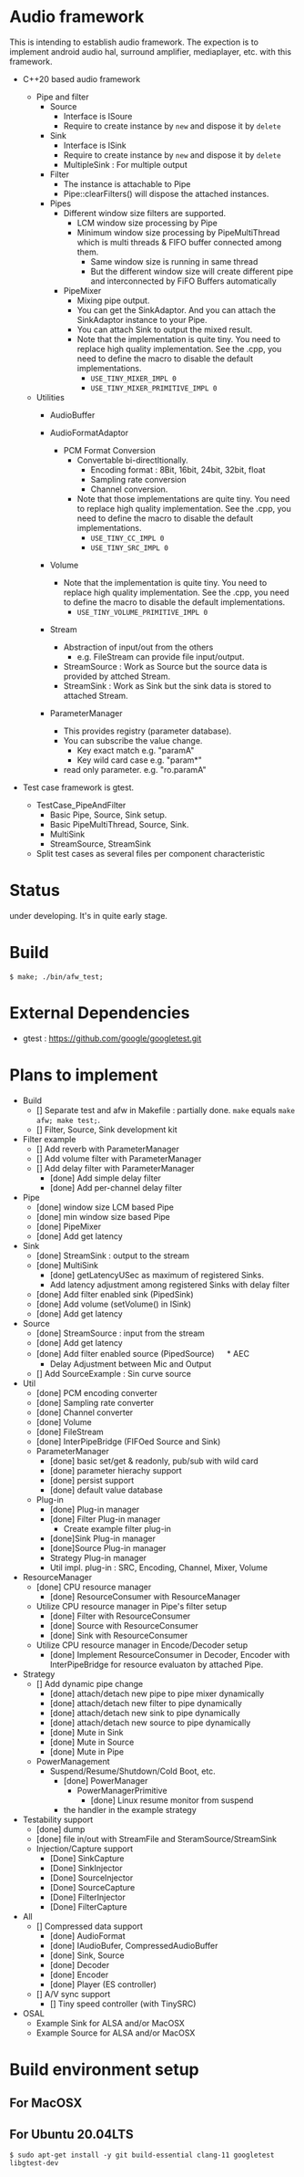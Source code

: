# Audio framework

This is intending to establish audio framework.
The expection is to implement android audio hal, surround amplifier, mediaplayer, etc. with this framework.

* C++20 based audio framework
  * Pipe and filter
    * Source
      * Interface is ISoure
      * Require to create instance by ```new``` and dispose it by ```delete```
    * Sink
      * Interface is ISink
      * Require to create instance by ```new``` and dispose it by ```delete```
      * MultipleSink : For multiple output
    * Filter
      * The instance is attachable to Pipe
      * Pipe::clearFilters() will dispose the attached instances.
    * Pipes
      * Different window size filters are supported.
        * LCM window size processing by Pipe
        * Minimum window size processing by PipeMultiThread which is multi threads & FIFO buffer connected among them.
          * Same window size is running in same thread
          * But the different window size will create different pipe and interconnected by FiFO Buffers automatically
      * PipeMixer
        * Mixing pipe output.
        * You can get the SinkAdaptor. And you can attach the SinkAdaptor instance to your Pipe.
        * You can attach Sink to output the mixed result.
        * Note that the implementation is quite tiny.
          You need to replace high quality implementation. See the .cpp, you need to define the macro to disable the default implementations.
          * ```USE_TINY_MIXER_IMPL 0```
          * ```USE_TINY_MIXER_PRIMITIVE_IMPL 0```
  * Utilities
    * AudioBuffer
    * AudioFormatAdaptor
      * PCM Format Conversion
        * Convertable bi-directltionally.
          * Encoding format : 8Bit, 16bit, 24bit, 32bit, float
          * Sampling rate conversion
          * Channel conversion.
        * Note that those implementations are quite tiny.
          You need to replace high quality implementation. See the .cpp, you need to define the macro to disable the default implementations.
          * ```USE_TINY_CC_IMPL 0```
          * ```USE_TINY_SRC_IMPL 0```
    * Volume
      * Note that the implementation is quite tiny.
      You need to replace high quality implementation. See the .cpp, you need to define the macro to disable the default implementations.
        * ```USE_TINY_VOLUME_PRIMITIVE_IMPL 0```

    * Stream
      * Abstraction of input/out from the others
        * e.g. FileStream can provide file input/output.
      * StreamSource : Work as Source but the source data is provided by attched Stream.
      * StreamSink : Work as Sink but the sink data is stored to attached Stream.
    * ParameterManager
      * This provides registry (parameter database).
      * You can subscribe the value change.
        * Key exact match e.g. "paramA"
        * Key wild card case e.g. "param*"
      * read only parameter. e.g. "ro.paramA"

 * Test case framework is gtest.
    * TestCase_PipeAndFilter
      * Basic Pipe, Source, Sink setup.
      * Basic PipeMultiThread, Source, Sink.
      * MultiSink
      * StreamSource, StreamSink
    * Split test cases as several files per component characteristic

# Status

under developing. It's in quite early stage.

# Build

```
$ make; ./bin/afw_test;

```

# External Dependencies

* gtest : https://github.com/google/googletest.git


# Plans to implement

* Build
  * [] Separate test and afw in Makefile : partially done. ```make``` equals ```make afw; make test;```.
  * [] Filter, Source, Sink development kit
* Filter example
  * [] Add reverb with ParameterManager
  * [] Add volume filter with ParameterManager
  * [] Add delay filter with ParameterManager
    * [done] Add simple delay filter
    * [done] Add per-channel delay filter
* Pipe
  * [done] window size LCM based Pipe
  * [done] min window size based Pipe
  * [done] PipeMixer
  * [done] Add get latency
* Sink
  * [done] StreamSink : output to the stream
  * [done] MultiSink
    * [done] getLatencyUSec as maximum of registered Sinks.
    * Add latency adjustment among registered Sinks with delay filter
  * [done] Add filter enabled sink (PipedSink)
  * [done] Add volume (setVolume() in ISink)
  * [done] Add get latency
* Source
  * [done] StreamSource : input from the stream
  * [done] Add get latency
  * [done] Add filter enabled source (PipedSource)
  　 * AEC
       * Delay Adjustment between Mic and Output
  * [] Add SourceExample : Sin curve source
* Util
  * [done] PCM encoding converter
  * [done] Sampling rate converter
  * [done] Channel converter
  * [done] Volume
  * [done] FileStream
  * [done] InterPipeBridge (FIFOed Source and Sink)
  * ParameterManager
    * [done] basic set/get & readonly, pub/sub with wild card
    * [done] parameter hierachy support
    * [done] persist support
    * [done] default value database
  * Plug-in
    * [done] Plug-in manager
    * [done] Filter Plug-in manager
      * Create example filter plug-in
    * [done]Sink Plug-in manager
    * [done]Source Plug-in manager
    * Strategy Plug-in manager
    * Util impl. plug-in : SRC, Encoding, Channel, Mixer, Volume
* ResourceManager
  * [done] CPU resource manager
    * [done] ResourceConsumer with ResourceManager
  * Utilize CPU resource manager in Pipe's filter setup
    * [done] Filter with ResourceConsumer
    * [done] Source with ResourceConsumer
    * [done] Sink with ResourceConsumer
  * Utilize CPU resource manager in Encode/Decoder setup
    * [done] Implement ResourceConsumer in Decoder, Encoder with InterPipeBridge for resource evaluaton by attached Pipe.
* Strategy
  * [] Add dynamic pipe change
    * [done] attach/detach new pipe to pipe mixer dynamically
    * [done] attach/detach new filter to pipe dynamically
    * [done] attach/detach new sink to pipe dynamically
    * [done] attach/detach new source to pipe dynamically
    * [done] Mute in Sink
    * [done] Mute in Source
    * [done] Mute in Pipe
  * PowerManagement
    * Suspend/Resume/Shutdown/Cold Boot, etc.
      * [done] PowerManager
        * PowerManagerPrimitive
          * [done] Linux resume monitor from suspend
      * the handler in the example strategy
* Testability support
  * [done] dump
  * [done] file in/out with StreamFile and SteramSource/StreamSink
  * Injection/Capture support
    * [Done] SinkCapture
    * [Done] SinkInjector
    * [Done] SourceInjector
    * [Done] SourceCapture
    * [Done] FilterInjector
    * [Done] FilterCapture
* All
  * [] Compressed data support
    * [done] AudioFormat
    * [done] IAudioBufer, CompressedAudioBuffer
    * [done] Sink, Source
    * [done] Decoder
    * [done] Encoder
    * [done] Player (ES controller)
  * [] A/V sync support
    * [] Tiny speed controller (with TinySRC)
* OSAL
  * Example Sink for ALSA and/or MacOSX
  * Example Source for ALSA and/or MacOSX



# Build environment setup

## For MacOSX

## For Ubuntu 20.04LTS

```
$ sudo apt-get install -y git build-essential clang-11 googletest libgtest-dev
```

